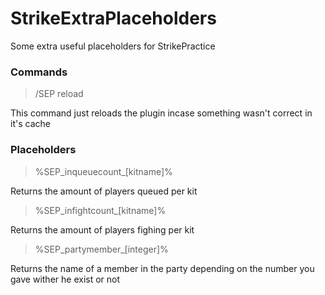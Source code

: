 # StrikeExtraPlaceholders

Some extra useful placeholders for StrikePractice

### Commands

> /SEP reload

This command just reloads the plugin incase something
wasn't correct in it's cache

### Placeholders

> %SEP_inqueuecount_[kitname]%

Returns the amount of players queued per kit

> %SEP_infightcount_[kitname]%

Returns the amount of players fighing per kit

> %SEP_partymember_[integer]%
 
Returns the name of a member in the party depending
on the number you gave wither he exist or not